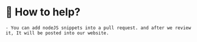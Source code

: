 # :pushpin: How to help? <br />
	- You can add nodeJS snippets into a pull request. and after we review it, It will be posted into our website. 
   










